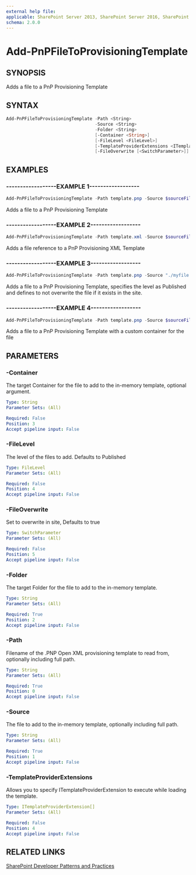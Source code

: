 ```yaml
---
external help file:
applicable: SharePoint Server 2013, SharePoint Server 2016, SharePoint Online
schema: 2.0.0
---
```

# Add-PnPFileToProvisioningTemplate

## SYNOPSIS
Adds a file to a PnP Provisioning Template

## SYNTAX 

```powershell
Add-PnPFileToProvisioningTemplate -Path <String>
                                  -Source <String>
                                  -Folder <String>
                                  [-Container <String>]
                                  [-FileLevel <FileLevel>]
                                  [-TemplateProviderExtensions <ITemplateProviderExtension[]>]
                                  [-FileOverwrite [<SwitchParameter>]]
```

## EXAMPLES

### ------------------EXAMPLE 1------------------
```powershell
Add-PnPFileToProvisioningTemplate -Path template.pnp -Source $sourceFilePath -Folder $targetFolder
```

Adds a file to a PnP Provisioning Template

### ------------------EXAMPLE 2------------------
```powershell
Add-PnPFileToProvisioningTemplate -Path template.xml -Source $sourceFilePath -Folder $targetFolder
```

Adds a file reference to a PnP Provisioning XML Template

### ------------------EXAMPLE 3------------------
```powershell
Add-PnPFileToProvisioningTemplate -Path template.pnp -Source "./myfile.png" -Folder "folderinsite" -FileLevel Published -FileOverwrite:$false
```

Adds a file to a PnP Provisioning Template, specifies the level as Published and defines to not overwrite the file if it exists in the site.

### ------------------EXAMPLE 4------------------
```powershell
Add-PnPFileToProvisioningTemplate -Path template.pnp -Source $sourceFilePath -Folder $targetFolder -Container $container
```

Adds a file to a PnP Provisioning Template with a custom container for the file

## PARAMETERS

### -Container
The target Container for the file to add to the in-memory template, optional argument.

```yaml
Type: String
Parameter Sets: (All)

Required: False
Position: 3
Accept pipeline input: False
```

### -FileLevel
The level of the files to add. Defaults to Published

```yaml
Type: FileLevel
Parameter Sets: (All)

Required: False
Position: 4
Accept pipeline input: False
```

### -FileOverwrite
Set to overwrite in site, Defaults to true

```yaml
Type: SwitchParameter
Parameter Sets: (All)

Required: False
Position: 5
Accept pipeline input: False
```

### -Folder
The target Folder for the file to add to the in-memory template.

```yaml
Type: String
Parameter Sets: (All)

Required: True
Position: 2
Accept pipeline input: False
```

### -Path
Filename of the .PNP Open XML provisioning template to read from, optionally including full path.

```yaml
Type: String
Parameter Sets: (All)

Required: True
Position: 0
Accept pipeline input: False
```

### -Source
The file to add to the in-memory template, optionally including full path.

```yaml
Type: String
Parameter Sets: (All)

Required: True
Position: 1
Accept pipeline input: False
```

### -TemplateProviderExtensions
Allows you to specify ITemplateProviderExtension to execute while loading the template.

```yaml
Type: ITemplateProviderExtension[]
Parameter Sets: (All)

Required: False
Position: 4
Accept pipeline input: False
```

## RELATED LINKS

[SharePoint Developer Patterns and Practices](http://aka.ms/sppnp)